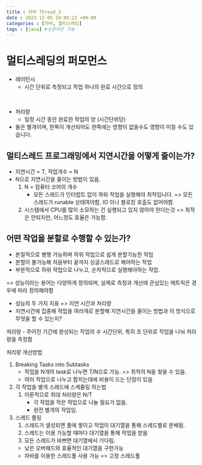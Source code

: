 ```yaml
---
title : 자바 Thread_3
date : 2023-12-05 10:09:22 +09:00
categories : [자바, 멀티스레딩]
tags : [java] #소문자만 가능
---
```





# 멀티스레딩의 퍼모먼스
 - 레이턴시
   - 시간 단위로 측정되고 작업 하나의 완료 시간으로 정의
  
<br>

 - 처리량
   - 일정 시간 동안 완료한 작업의 양 (시간단위당)
 - 둘은 별개이며, 한쪽이 개선되어도 한쪽에는 영향이 없을수도 영향이 미칠 수도 있습니다.

## 멀티스레드 프로그래밍에서 지연시간을 어떻게 줄이는가?
- 지연시간 = T, 작업개수 = N
- N으로 지연시간을 줄이는 방법이 있음.
  1. N = 컴퓨터 코어의 개수
     - 모든 스레드가 인터럽트 없이 하위 작업을 실행해야 최적입니다. => 모든 스레드가 runable 상태여야함, IO 이나 블로킹 호출도 없어야함.
  2. 시스템에서 CPU를 많이 소모하는 건 실행되고 있지 않아야 한다는것 => 최적은 안되지만, 어느정도 효율은 가능함.


## 어떤 작업을 분할로 수행할 수 있는가?
- 본질적으로 병행 가능하며 하위 작업으로 쉽게 분할가능한 작업
- 분할이 불가능해 처음부터 끝까지 싱글스레드로 해야하는 작업
- 부분적으로 하위 작업으로 나누고, 순차적으로 실행해야하는 작업.

=> 성능이라는 용어는 다양하게 정의되며, 
실제로 측정과 개선에 관심있는 메트릭은 경우에 따라 정의해야함
  - 성능의 두 가지 지표 => 지연 시간과 처리량
  - 지연시간에 집중해 작업을 여러개로 분할해 지연시간을 
  줄이는 방법과 이 방식으로 무엇을 할 수 있는지?


처리량 - 주어진 기간에 완성되는 작업의 수
시간단위, 특히 초 단위로 작업을 나눠 처리량을 측정함

처리량 개선방법
1. Breaking Tasks into Subtasks
    - 작업을 N개의 task로 나누면 T/N으로 가능. => 최적의 N을 찾을 수 있음.
    - 여러 작업으로 나누고 합치는데에 비용이 드는 단점이 있음
2. 각 작업을 별개 스레드에 스케줄링 하는법
   1. 이론적으로 최대 처리량은 N/T
        - 각 작업을 작은 작업으로 나눌 필요가 없음.
        - 완전 별개의 작업임.
3. 스레드 풀링
   1. 스레드가 샐성되면 풀에 쌓이고 작업이 대기열을 통해 스레드별로 분배됨.
   2. 스레드는 이용 가능할 때마다 대기열을 통해 작업을 받음
   3. 모든 스레드가 바쁘면 대기열에서 기다림.
    - 낮은 오버헤드와 효율적인 대기열을 구현가능
    - 자바를 이용한 스레드풀 사용 가능 => 고정 스레드풀